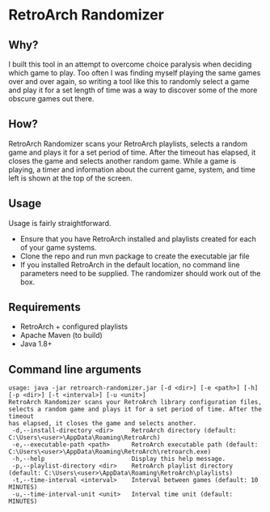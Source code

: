 # RetroArch Randomizer

## Why?
I built this tool in an attempt to overcome choice paralysis when deciding which game to play. Too often I was finding myself playing the same games over and over again, so writing a tool like this to randomly select a game and play it for a set length of time was a way to discover some of the more obscure games out there.

## How?
RetroArch Randomizer scans your RetroArch playlists, selects a random game and plays it for a set period of time. 
After the timeout has elapsed, it closes the game and selects another random game. While a game is playing, a timer and information about the current game, system, and time left is shown at the top of the screen.

## Usage
Usage is fairly straightforward.
- Ensure that you have RetroArch installed and playlists created for each of your game systems.
- Clone the repo and run mvn package to create the executable jar file
- If you installed RetroArch in the default location, no command line parameters need to be supplied. The randomizer should work out of the box.

## Requirements
- RetroArch + configured playlists
- Apache Maven (to build)
- Java 1.8+

## Command line arguments
```
usage: java -jar retroarch-randomizer.jar [-d <dir>] [-e <path>] [-h] [-p <dir>] [-t <interval>] [-u <unit>]
RetroArch Randomizer scans your RetroArch library configuration files, selects a random game and plays it for a set period of time. After the timeout
has elapsed, it closes the game and selects another.
 -d,--install-directory <dir>     RetroArch directory (default: C:\Users\<user>\AppData\Roaming\RetroArch)
 -e,--executable-path <path>      RetroArch executable path (default: C:\Users\<user>\AppData\Roaming\RetroArch\retroarch.exe)
 -h,--help                        Display this help message.
 -p,--playlist-directory <dir>    RetroArch playlist directory (default: C:\Users\<user>\AppData\Roaming\RetroArch\playlists)
 -t,--time-interval <interval>    Interval between games (default: 10 MINUTES)
 -u,--time-interval-unit <unit>   Interval time unit (default: MINUTES)
 ```
